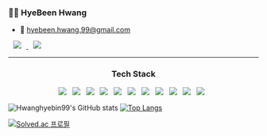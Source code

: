 ### 🧙‍♀️ HyeBeen Hwang
- 💬 hyebeen.hwang.99@gmail.com
<a href="https://www.instagram.com/hy._.been/">
    <img 
        src="http://img.shields.io/badge/-Instagram-222222?style=flat&logo=Instagram&link=https://www.instagram.com/hy._.been/"
        style="height : auto; margin-left : 10px; margin-right : 10px;"/>
</a>
<a href="https://habitual-scooter-fd9.notion.site/05a620bc2010434bbb6556e2abc165d0">
    <img 
        src="http://img.shields.io/badge/-Notion-222222?style=flat&logo=Notion&link=https://habitual-scooter-fd9.notion.site/05a620bc2010434bbb6556e2abc165d0"
        style="height : auto; margin-left : 10px; margin-right : 10px;"/>
</a>  

---
<h3 align="center"><b>Tech Stack</b></h3>
<p align="center">
<img src="https://img.shields.io/badge/Angular-DD0031?style=flat-square&logo=Angular&logoColor=white"/></a> &nbsp
<img src="https://img.shields.io/badge/Bootstrap-7952B3?style=flat-square&logo=Bootstrap&logoColor=white"/></a> &nbsp
<img src="https://img.shields.io/badge/HTML5-E34F26?style=flat-square&logo=HTML5&logoColor=white"/></a> &nbsp
<img src="https://img.shields.io/badge/CSS3-1572B6?style=flat-square&logo=CSS3&logoColor=white"/></a> &nbsp
<img src="https://img.shields.io/badge/TypeScript-3178C6?style=flat-square&logo=TypeScript&logoColor=white"/></a> &nbsp
<img src="https://img.shields.io/badge/Express-000000?style=flat-square&logo=Express&logoColor=white"/></a> &nbsp
<img src="https://img.shields.io/badge/React-61DAFB?style=flat-square&logo=React&logoColor=white"/></a> &nbsp
<img src="https://img.shields.io/badge/Node.js-339933?style=flat-square&logo=Node.js&logoColor=white"/></a> &nbsp
<img src="https://img.shields.io/badge/Spring-3DDC84?style=flat-square&logo=Spring&logoColor=white"/></a> &nbsp
<img src="https://img.shields.io/badge/MongoDB-47A248?style=flat-square&logo=MongoDB&logoColor=white"/></a> &nbsp 
<img src="https://img.shields.io/badge/MySQL-000000?style=flat-square&logo=MySQL&logoColor=white"/></a> &nbsp

![Hwanghyebin99's GitHub stats](https://github-readme-stats.vercel.app/api?username=Hwanghyebin99&show_icons=true&theme=dracula)
[![Top Langs](https://github-readme-stats.vercel.app/api/top-langs/?username=Hwanghyebin99&layout=compact&theme=dracula&langs_count=6)](https://github.com/anuraghazra/github-readme-stats)

[![Solved.ac 프로필](http://mazassumnida.wtf/api/v2/generate_badge?boj=hebin99)](https://solved.ac/hebin99)

